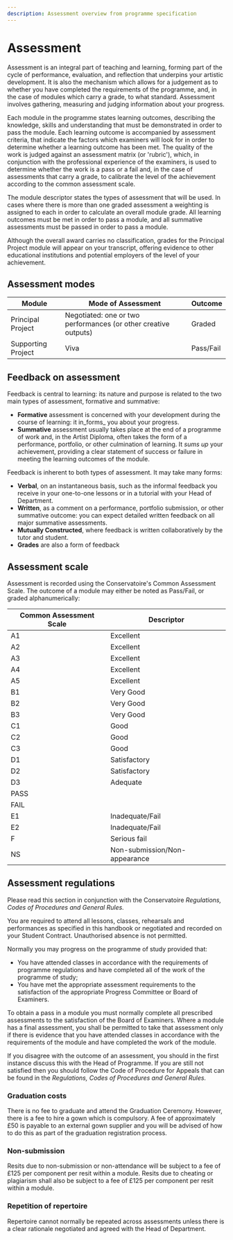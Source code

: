 ```yaml
---
description: Assessment overview from programme specification
---
```


# Assessment

Assessment is an integral part of teaching and learning, forming part of the cycle of performance, evaluation, and reflection that underpins your artistic development. It is also the mechanism which allows for a judgement as to whether you have completed the requirements of the programme, and, in the case of modules which carry a grade, to what standard. Assessment involves gathering, measuring and judging information about your progress.

Each module in the programme states learning outcomes, describing the knowledge, skills and understanding that must be demonstrated in order to pass the module. Each learning outcome is accompanied by assessment criteria, that indicate the factors which examiners will look for in order to determine whether a learning outcome has been met. The quality of the work is judged against an assessment matrix (or 'rubric'), which, in conjunction with the professional experience of the examiners, is used to determine whether the work is a pass or a fail and, in the case of assessments that carry a grade, to calibrate the level of the achievement according to the common assessment scale.

The module descriptor states the types of assessment that will be used. In cases where there is more than one graded assessment a weighting is assigned to each in order to calculate an overall module grade. All learning outcomes must be met in order to pass a module, and all summative assessments must be passed in order to pass a module.

Although the overall award carries no classification, grades for the Principal Project module will appear on your transcript, offering evidence to other educational institutions and potential employers of the level of your achievement.

## Assessment modes

| Module | Mode of Assessment | Outcome |
| --- | --- | --- |
| Principal Project | Negotiated: one or two performances (or other creative outputs) | Graded |
| Supporting Project | Viva | Pass/Fail |

## Feedback on assessment

Feedback is central to learning: its nature and purpose is related to the two main types of assessment, formative and summative:

- **Formative** assessment is concerned with your development during the course of learning: it in_forms_ you about your progress.
- **Summative** assessment usually takes place at the end of a programme of work and, in the Artist Diploma, often takes the form of a performance, portfolio, or other culmination of learning. It _sums up_ your achievement, providing a clear statement of success or failure in meeting the learning outcomes of the module.

Feedback is inherent to both types of assessment. It may take many forms:

- **Verbal**, on an instantaneous basis, such as the informal feedback you receive in your one-to-one lessons or in a tutorial with your Head of Department.
- **Written**, as a comment on a performance, portfolio submission, or other summative outcome: you can expect detailed written feedback on all major summative assessments.
- **Mutually Constructed**, where feedback is written collaboratively by the tutor and student.
- **Grades** are also a form of feedback

## Assessment scale

Assessment is recorded using the Conservatoire's Common Assessment Scale. The outcome of a module may either be noted as Pass/Fail, or graded alphanumerically:

| **Common Assessment Scale** | **Descriptor** |
| --- | --- |
| A1 | Excellent |
| A2 | Excellent |
| A3 | Excellent |
| A4 | Excellent |
| A5 | Excellent |
| B1 | Very Good |
| B2 | Very Good |
| B3 | Very Good |
| C1 | Good |
| C2 | Good |
| C3 | Good |
| D1 | Satisfactory |
| D2 | Satisfactory |
| D3 | Adequate |
| PASS |
| FAIL |
| E1 | Inadequate/Fail |
| E2 | Inadequate/Fail |
| F | Serious fail |
| NS | Non-submission/Non-appearance |

## Assessment regulations

Please read this section in conjunction with the Conservatoire _Regulations, Codes of Procedures and General Rules._

You are required to attend all lessons, classes, rehearsals and performances as specified in this handbook or negotiated and recorded on your Student Contract. Unauthorised absence is not permitted.

Normally you may progress on the programme of study provided that:

- You have attended classes in accordance with the requirements of programme regulations and have completed all of the work of the programme of study;
- You have met the appropriate assessment requirements to the satisfaction of the appropriate Progress Committee or Board of Examiners.

To obtain a pass in a module you must normally complete all prescribed assessments to the satisfaction of the Board of Examiners. Where a module has a final assessment, you shall be permitted to take that assessment only if there is evidence that you have attended classes in accordance with the requirements of the module and have completed the work of the module.

If you disagree with the outcome of an assessment, you should in the first instance discuss this with the Head of Programme. If you are still not satisfied then you should follow the Code of Procedure for Appeals that can be found in the _Regulations, Codes of Procedures and General Rules._

### Graduation costs

There is no fee to graduate and attend the Graduation Ceremony. However, there is a fee to hire a gown which is compulsory. A fee of approximately £50 is payable to an external gown supplier and you will be advised of how to do this as part of the graduation registration process.

### Non-submission

Resits due to non-submission or non-attendance will be subject to a fee of £125 per component per resit within a module. Resits due to cheating or plagiarism shall also be subject to a fee of £125 per component per resit within a module.

### Repetition of repertoire

Repertoire cannot normally be repeated across assessments unless there is a clear rationale negotiated and agreed with the Head of Department.
